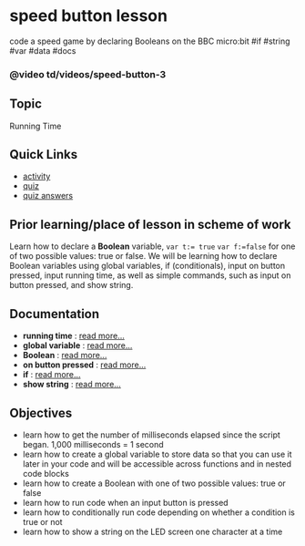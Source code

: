 # speed button lesson

code a speed game by declaring Booleans on the BBC micro:bit #if #string #var #data #docs

### @video td/videos/speed-button-3

## Topic

Running Time

## Quick Links

* [activity](/microbit/lessons/speed-button/activity)
* [quiz](/microbit/lessons/speed-button/quiz)
* [quiz answers](/microbit/lessons/speed-button/quiz-answers)


## Prior learning/place of lesson in scheme of work

Learn how to declare a **Boolean** variable, `var t:= true` `var f:=false` for one of two possible values: true or false. We will be learning how to declare Boolean variables using global variables, if (conditionals), input on button pressed, input running time,  as well as simple commands, such as input on button pressed, and show string.

## Documentation

* **running time** : [read more...](/microbit/reference/input/running-time)
* **global variable** : [read more...](/microbit/js/data)
* **Boolean** : [read more...](/microbit/reference/types/boolean)
* **on button pressed** : [read more...](/microbit/reference/input/on-button-pressed)
* **if** : [read more...](/microbit/reference/logic/if)
* **show string** : [read more...](/microbit/reference/basic/show-string)

## Objectives

* learn how to get the number of milliseconds elapsed since the script began. 1,000 milliseconds = 1 second
* learn how to create a global variable to store data so that you can use it later in your code and will be accessible across functions and in nested code blocks
* learn how to create a Boolean with one of two possible values: true or false
* learn how to run code when an input button is pressed
* learn how to conditionally run code depending on whether a condition is true or not
* learn how to show a string on the LED screen one character at a time
